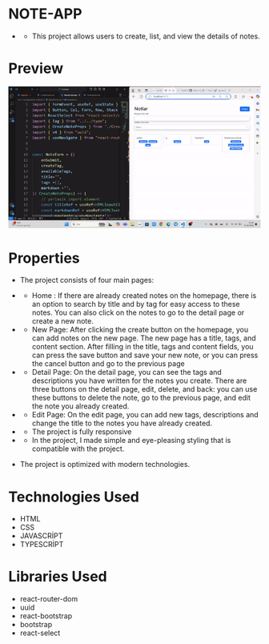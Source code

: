 # NOTE-APP
- - This project allows users to create, list, and view the details of notes.

# Preview

![](/public/NoteApp.gif)

# Properties
-  The project consists of four main pages:
-  -  Home : If there are already created notes on the homepage, there is an option to search by title and by tag for easy access to these notes. You can also click on the notes to go to the detail page or create a new note.
    
- - New Page: After clicking the create button on the homepage, you can add notes on the new page. The new page has a title, tags, and content section.  After filling in the title, tags and content fields, you can press the save button and save your new note, or you can press the cancel button and go to the previous page
  
 - -  Detail Page: On the detail page, you can see the tags and descriptions you have written for the notes you create. There are three buttons on the detail page, edit, delete, and back: you can use these buttons to delete the note, go to the previous page, and edit the note you already created.

- - Edit Page: On the edit page, you can add new tags, descriptions and change the title to the notes you have already created.

 - -  The project is fully responsive
    
 - - In the project, I made simple and eye-pleasing styling that is compatible with the project. 

 - The project is optimized with modern technologies.

# Technologies Used

- HTML
- CSS
- JAVASCRİPT
- TYPESCRİPT

# Libraries Used

- react-router-dom
- uuid
- react-bootstrap
- bootstrap
- react-select

